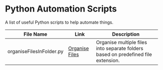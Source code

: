 # Python Automation Scripts
A list of useful Python scripts to help automate things.

File Name| Link| Description
------ | ------ | ---
organiseFilesInFolder.py|[Organise Files](https://github.com/Tendulkarx/Automation-Scripts/blob/master/organiseFilesInFolder.py)| Organise multiple files into separate folders based on predefined file extension.